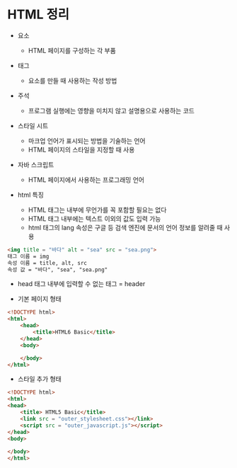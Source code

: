 # HTML 정리

* 요소
  * HTML 페이지를 구성하는 각 부품
* 태그
  * 요소를 만들 때 사용하는 작성 방법

* 주석
  * 프로그램 실행에는 영향을 미치지 않고 설명용으로 사용하는 코드
* 스타일 시트
  * 마크업 언어가 표시되는 방법을 기술하는 언어
  * HTML 페이지의 스타일을 지정할 때 사용
* 자바 스크립트
  * HTML 페이지에서 사용하는 프로그래밍 언어
* html 특징
  * HTML 태그는 내부에 무언가를 꼭 포함할 필요는 없다
  * HTML 태그 내부에는 텍스트 이외의 값도 입력 가능
  * html 태그의 lang 속성은 구글 등 검색 엔진에 문서의 언어 정보를 알려줄 때 사용

```html
<img title = "바다" alt = "sea" src = "sea.png">
태그 이름 = img
속성 이름 = title, alt, src
속성 값 = "바다", "sea", "sea.png"
```

* head 태그 내부에 입력할 수 없는 태그 = header

* 기본 페이지 형태

```html
<!DOCTYPE html>
<html>
	<head>
    	<title>HTML6 Basic</title>
	</head>
    <body>

    </body>
</html>
```

* 스타일 추가 형태

```html
<!DOCTYPE html>
<html>
<head>
    <title> HTML5 Basic</title>
	<link src = "outer_stylesheet.css"></link>
	<script src = "outer_javascript.js"></script>
</head>
<body>
    
</body>
</html>
```



